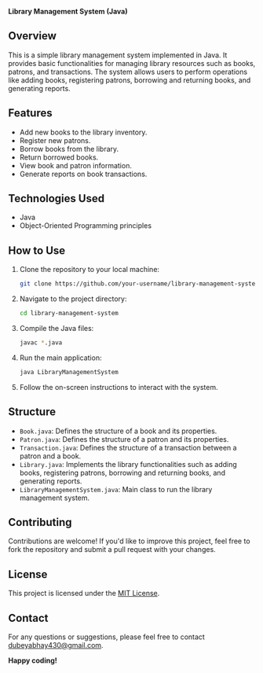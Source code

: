 **Library Management System (Java)**

## Overview
This is a simple library management system implemented in Java. It provides basic functionalities for managing library resources such as books, patrons, and transactions. The system allows users to perform operations like adding books, registering patrons, borrowing and returning books, and generating reports.

## Features
- Add new books to the library inventory.
- Register new patrons.
- Borrow books from the library.
- Return borrowed books.
- View book and patron information.
- Generate reports on book transactions.

## Technologies Used
- Java
- Object-Oriented Programming principles

## How to Use
1. Clone the repository to your local machine:
    ```bash
    git clone https://github.com/your-username/library-management-system.git
    ```
2. Navigate to the project directory:
    ```bash
    cd library-management-system
    ```
3. Compile the Java files:
    ```bash
    javac *.java
    ```
4. Run the main application:
    ```bash
    java LibraryManagementSystem
    ```
5. Follow the on-screen instructions to interact with the system.

## Structure
- `Book.java`: Defines the structure of a book and its properties.
- `Patron.java`: Defines the structure of a patron and its properties.
- `Transaction.java`: Defines the structure of a transaction between a patron and a book.
- `Library.java`: Implements the library functionalities such as adding books, registering patrons, borrowing and returning books, and generating reports.
- `LibraryManagementSystem.java`: Main class to run the library management system.

## Contributing
Contributions are welcome! If you'd like to improve this project, feel free to fork the repository and submit a pull request with your changes.

## License
This project is licensed under the [MIT License](LICENSE).

## Contact
For any questions or suggestions, please feel free to contact dubeyabhay430@gmail.com.

**Happy coding!**
